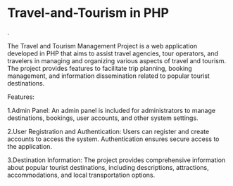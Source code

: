 # Travel-and-Tourism in PHP
.

The Travel and Tourism Management Project is a web application developed in PHP that aims to assist travel agencies, tour operators, and travelers in managing and organizing various aspects of travel and tourism. The project provides features to facilitate trip planning, booking management, and information dissemination related to popular tourist destinations.

Features:

1.Admin Panel: An admin panel is included for administrators to manage destinations, bookings, user accounts, and other system settings.

2.User Registration and Authentication: Users can register and create accounts to access the system. Authentication ensures secure access to the application.

3.Destination Information: The project provides comprehensive information about popular tourist destinations, including descriptions, attractions, accommodations, and local transportation options.
